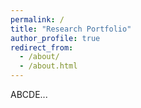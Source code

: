 ```yaml
---
permalink: /
title: "Research Portfolio"
author_profile: true
redirect_from: 
  - /about/
  - /about.html
---
```


ABCDE...